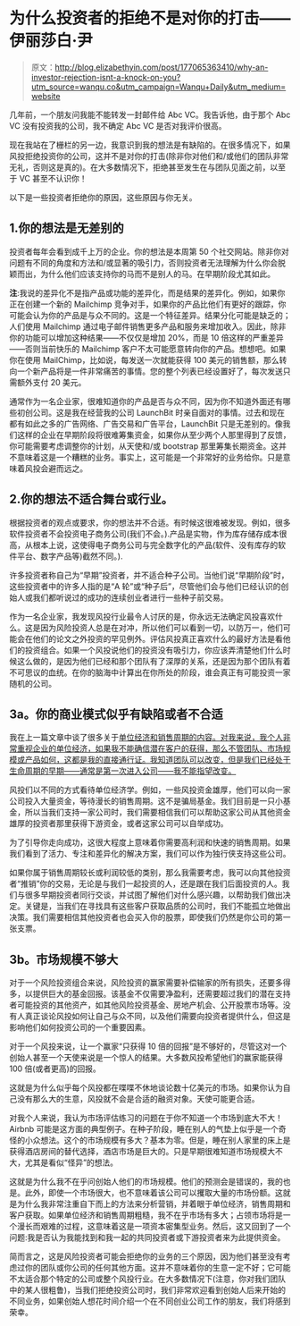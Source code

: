 # 为什么投资者的拒绝不是对你的打击——伊丽莎白·尹

> 原文：<http://blog.elizabethyin.com/post/177065363410/why-an-investor-rejection-isnt-a-knock-on-you?utm_source=wanqu.co&utm_campaign=Wanqu+Daily&utm_medium=website>

几年前，一个朋友问我能不能转发一封邮件给 Abc VC。我告诉他，由于那个 Abc VC 没有投资我的公司，我不确定 Abc VC 是否对我评价很高。

现在我站在了栅栏的另一边，我意识到我的想法是有缺陷的。在很多情况下，如果风投拒绝投资你的公司，这并不是对你的打击(除非你对他们和/或他们的团队非常无礼，否则这是真的)。在大多数情况下，拒绝甚至发生在与团队见面之前，以至于 VC 甚至不认识你！

以下是一些投资者拒绝你的原因，这些原因与你无关。

## 1.你的想法是无差别的

投资者每年会看到成千上万的企业。你的想法是本周第 50 个社交网站。除非你对问题有不同的角度和方法和/或显著的吸引力，否则投资者无法理解为什么你会脱颖而出，为什么他们应该支持你的马而不是别人的马。在早期阶段尤其如此。

**注**:我说的差异化不是指产品或功能的差异化，而是结果的差异化。例如，如果你正在创建一个新的 Mailchimp 竞争对手，如果你的产品比他们有更好的跟踪，你可能会认为你的产品是与众不同的。这是一个特征差异。结果分化可能是缺乏的；人们使用 Mailchimp 通过电子邮件销售更多产品和服务来增加收入。因此，除非你的功能可以增加这种结果——不仅仅是增加 20%，而是 10 倍这样的严重差异——否则当前快乐的 Mailchimp 客户不太可能愿意转向你的产品。想想吧。如果你在使用 MailChimp，比如说，每发送一次就能获得 100 美元的销售额，那么转向一个新产品将是一件非常痛苦的事情。您的整个列表已经设置好了，每次发送只需额外支付 20 美元。



通常作为一名企业家，很难知道你的产品是否与众不同，因为你不知道外面还有哪些初创公司。这是我在经营我的公司 LaunchBit 时亲自面对的事情。过去和现在都有如此之多的广告网络、广告交易和广告平台，LaunchBit 只是无差别的。像我们这样的企业在早期阶段将很难筹集资金，如果你从至少两个人那里得到了反馈，你可能需要考虑调整你的计划，从天使和/或 bootstrap 那里筹集长期资金。这并不意味着这是一个糟糕的业务。事实上，这可能是一个非常好的业务给你。只是意味着风投会避而远之。

## 2.你的想法不适合舞台或行业。

根据投资者的观点或要求，你的想法并不合适。有时候这很难被发现。例如，很多软件投资者不会投资电子商务公司(我们不会。).产品是实物，作为库存储存成本很高，从根本上说，这使得电子商务公司与完全数字化的产品(软件、没有库存的软件平台、数字产品等)截然不同。).

许多投资者称自己为“早期”投资者，并不适合种子公司。当他们说“早期阶段”时，这些投资者中的许多人指的是“A 轮”或“种子后”，尽管他们会与他们已经认识的创始人或我们都听说过的成功的连续创业者进行一些种子前交易。

作为一名企业家，我发现风投行业最令人讨厌的是，你永远无法确定风投喜欢什么。这是因为风险投资人总是在对冲，所以他们可以看到一切，以防万一，他们可能会在他们的论文之外投资的罕见例外。评估风投真正喜欢什么的最好方法是看他们的投资组合。如果一个风投说他们的投资没有吸引力，你应该弄清楚他们什么时候这么做的，是因为他们已经和那个团队有了深厚的关系，还是因为那个团队有着不可思议的血统。在你的脑海中计算出在你所处的阶段，谁会真正有可能投资一家随机的公司。

## 3a。你的商业模式似乎有缺陷或者不合适

我在上一篇文章中谈了很多关于[单位经济和销售周期的内容。对我来说，我个人非常重视企业的单位经济，如果我不能确信潜在客户的获得，那么不管团队、市场规模或产品如何，这都是我的直接通行证。我知道团队可以改变，但是我们已经处于生命周期的早期——通常是第一次进入公司——我不能指望改变。](https://elizabethyin.com/2018/08/08/the-1-thing-successful-founders-think-about-for-their-next-startups/)

风投们以不同的方式看待单位经济学。例如，一些风投资金雄厚，他们可以向一家公司投入大量资金，等待漫长的销售周期。这不是骗局基金。我们目前是一只小基金，所以当我们支持一家公司时，我们需要相信我们可以帮助这家公司从其他资金雄厚的投资者那里获得下游资金，或者这家公司可以自举成功。

为了引导你走向成功，这很大程度上意味着你需要高利润和快速的销售周期。如果我们看到了活力、专注和差异化的解决方案，我们可以作为独行侠支持这些公司。

如果你属于销售周期较长或利润较低的类别，那么我需要考虑，我可以向其他投资者“推销”你的交易，无论是与我们一起投资的人，还是跟在我们后面投资的人。我们与很多早期投资者同行交谈，并试图了解他们对什么感兴趣，以帮助我们做出决定。关键是，当我们在寻找具有这些客户获取品质的公司时，我们不能孤立地做出决策。我们需要相信其他投资者也会买入你的股票，即使我们仍然是你公司的第一张支票。

## 3b。市场规模不够大

对于一个风险投资组合来说，风险投资的赢家需要补偿输家的所有损失，还要多得多，以提供巨大的基金回报。该基金不仅需要净盈利，还需要超过我们的潜在支持者可能投资的其他资产，如其他风险投资基金、房地产机会、公开股票市场等。没有人真正谈论风投如何让自己与众不同，以及他们需要向投资者提供什么，但这是影响他们如何投资公司的一个重要因素。

对于一个风投来说，让一个赢家“只获得 10 倍的回报”是不够好的，尽管这对一个创始人甚至一个天使来说是一个惊人的结果。大多数风投希望他们的赢家能获得 100 倍(或者更高)的回报。

这就是为什么似乎每个风投都在喋喋不休地谈论数十亿美元的市场。如果你认为自己没有那么大的生意，风投就不会是合适的融资对象。天使可能更合适。

对我个人来说，我认为市场评估练习的问题在于你不知道一个市场到底大不大！Airbnb 可能是这方面的典型例子。在种子阶段，睡在别人的气垫上似乎是一个奇怪的小众想法。这个的市场规模有多大？基本为零。但是，睡在别人家里的床上是获得酒店房间的替代选择，酒店市场是巨大的。只是早期很难知道市场规模大不大，尤其是看似“怪异”的想法。

这就是为什么我不在乎问创始人他们的市场规模。他们的预测会是错误的，我的也是。此外，即使一个市场很大，也不意味着该公司可以攫取大量的市场份额。这就是为什么我非常注重自下而上的方法来分析营销，并着眼于单位经济，销售周期和客户获取。如果单位经济和销售周期粗糙，我不在乎市场有多大；占领市场将是一个漫长而艰难的过程，这意味着这是一项资本密集型业务。然后，这又回到了一个问题:我是否认为我能找到和我一起的共同投资者或下游投资者来为此提供资金。

简而言之，这是风险投资者可能会拒绝你的业务的三个原因，因为他们甚至没有考虑过你的团队或你公司的任何其他方面。这并不意味着你的生意一定不好；它可能不太适合那个特定的公司或整个风投行业。在大多数情况下(注意，你对我们团队中的某人很粗鲁)，当我们拒绝投资公司时，我们非常欢迎看到创始人后来开始的不同业务，如果创始人想花时间介绍一个在不同创业公司工作的朋友，我们将感到荣幸。

